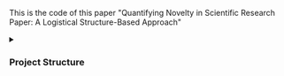 This is the code of this paper "Quantifying Novelty in Scientific Research Paper: A Logistical Structure-Based Approach"

<details>
<summary> <h3> Project Structure  </h3> </summary>
</details>
